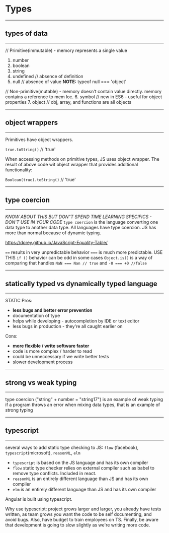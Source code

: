 # Types

---
## types of data
---
// Primitive(immutable) - memory represents a single value 
1. number
2. boolean
3. string     
4. undefined  // absence of definition
5. null       // absence of value  **NOTE:** typeof null === 'object'

// Non-primitive(mutable) - memory doesn't contain value directly.  memory contains a reference to mem loc.
6. symbol     // new in ES6 - useful for object properties
7. object     // obj, array, and functions are all objects

---
## object wrappers
---
Primitives have object wrappers.  

`true.toString()` // 'true'

When accessing methods on primitive types, JS uses object wrapper. The result of above code wit object wrapper that provides additional functionality:

`Boolean(true).toString()`  // 'true'

---
## type coercion
---
_KNOW ABOUT THIS BUT DON"T SPEND TIME LEARNING SPECIFICS - DON'T USE IN YOUR CODE_
`type coercion` is the language converting one data type to another data type.
All languages have type coercion.  JS has more than normal because of dynamic typing.

https://dorey.github.io/JavaScript-Equality-Table/

`==` results in very unpredictable behavior
`===` is much more predictable.  USE THIS
`if ()` behavior can be odd in some cases
`Object.is()` is a way of comparing that handles `NaN === Nan // true` and `-0 === +0 //false`

---
## statically typed vs dynamically typed language
---
STATIC
Pros:
- **less bugs and better error prevention**
- documentation of type
- helps while developing - autocompletion by IDE or text editor
- less bugs in production - they're all caught earlier on

Cons:
- **more flexible / write software faster**
- code is more complex / harder to read
- could be unneccessary if we write better tests
- slower development process

---
## strong vs weak typing
---
type coercion ("string" + number = "string17") is an example of weak typing 
if a program throws an error when mixing data types, that is an example of strong typing

---
## typescript
---
several ways to add static type checking to JS: `flow` (facebook), `typescript`(microsoft), `reasonML`, `elm`
- `typescript` is based on the JS language and has its own compiler
- `flow` static type checker relies on external compiler such as babel to remove type conflicts. Included in react.
- `reasonML` is an entirely different language than JS and has its own compiler
- `elm` is an entirely different language than JS and has its own compiler

Angular is built using typescript.  

Why use typescript: project grows larger and larger, you already have tests written, as team grows you want the code to be self documenting, and avoid bugs.  Also, have budget to train employees on TS.  Finally, be aware that development is going to slow slightly as we're writing more code.